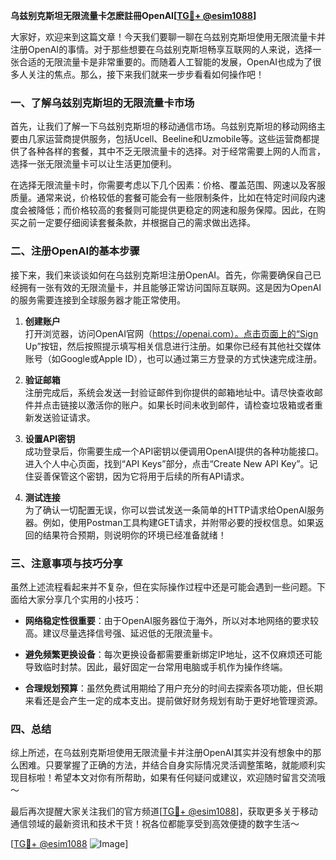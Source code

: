 **乌兹别克斯坦无限流量卡怎麽註冊OpenAI[[TG💪+ @esim1088](https://t.me/s/esim1088)]**

大家好，欢迎来到这篇文章！今天我们要聊一聊在乌兹别克斯坦使用无限流量卡并注册OpenAI的事情。对于那些想要在乌兹别克斯坦畅享互联网的人来说，选择一张合适的无限流量卡是非常重要的。而随着人工智能的发展，OpenAI也成为了很多人关注的焦点。那么，接下来我们就来一步步看看如何操作吧！

### 一、了解乌兹别克斯坦的无限流量卡市场

首先，让我们了解一下乌兹别克斯坦的移动通信市场。乌兹别克斯坦的移动网络主要由几家运营商提供服务，包括Ucell、Beeline和Uzmobile等。这些运营商都提供了各种各样的套餐，其中不乏无限流量卡的选择。对于经常需要上网的人而言，选择一张无限流量卡可以让生活更加便利。

在选择无限流量卡时，你需要考虑以下几个因素：价格、覆盖范围、网速以及客服质量。通常来说，价格较低的套餐可能会有一些限制条件，比如在特定时间段内速度会被降低；而价格较高的套餐则可能提供更稳定的网速和服务保障。因此，在购买之前一定要仔细阅读套餐条款，并根据自己的需求做出选择。

### 二、注册OpenAI的基本步骤

接下来，我们来谈谈如何在乌兹别克斯坦注册OpenAI。首先，你需要确保自己已经拥有一张有效的无限流量卡，并且能够正常访问国际互联网。这是因为OpenAI的服务需要连接到全球服务器才能正常使用。

1. **创建账户**  
   打开浏览器，访问OpenAI官网（https://openai.com）。点击页面上的“Sign Up”按钮，然后按照提示填写相关信息进行注册。如果你已经有其他社交媒体账号（如Google或Apple ID），也可以通过第三方登录的方式快速完成注册。

2. **验证邮箱**  
   注册完成后，系统会发送一封验证邮件到你提供的邮箱地址中。请尽快查收邮件并点击链接以激活你的账户。如果长时间未收到邮件，请检查垃圾箱或者重新发送验证请求。

3. **设置API密钥**  
   成功登录后，你需要生成一个API密钥以便调用OpenAI提供的各种功能接口。进入个人中心页面，找到“API Keys”部分，点击“Create New API Key”。记住妥善保管这个密钥，因为它将用于后续的所有API请求。

4. **测试连接**  
   为了确认一切配置无误，你可以尝试发送一条简单的HTTP请求给OpenAI服务器。例如，使用Postman工具构建GET请求，并附带必要的授权信息。如果返回的结果符合预期，则说明你的环境已经准备就绪！

### 三、注意事项与技巧分享

虽然上述流程看起来并不复杂，但在实际操作过程中还是可能会遇到一些问题。下面给大家分享几个实用的小技巧：

- **网络稳定性很重要**：由于OpenAI服务器位于海外，所以对本地网络的要求较高。建议尽量选择信号强、延迟低的无限流量卡。
  
- **避免频繁更换设备**：每次更换设备都需要重新绑定IP地址，这不仅麻烦还可能导致临时封禁。因此，最好固定一台常用电脑或手机作为操作终端。

- **合理规划预算**：虽然免费试用期给了用户充分的时间去探索各项功能，但长期来看还是会产生一定的成本支出。提前做好财务规划有助于更好地管理资源。

### 四、总结

综上所述，在乌兹别克斯坦使用无限流量卡并注册OpenAI其实并没有想象中的那么困难。只要掌握了正确的方法，并结合自身实际情况灵活调整策略，就能顺利实现目标啦！希望本文对你有所帮助，如果有任何疑问或建议，欢迎随时留言交流哦～

最后再次提醒大家关注我们的官方频道[[TG💪+ @esim1088](https://t.me/s/esim1088)]，获取更多关于移动通信领域的最新资讯和技术干货！祝各位都能享受到高效便捷的数字生活～  

[[TG💪+ @esim1088](https://t.me/s/esim1088) ![Image](https://i.postimg.cc/4NQfJmqS/Snipaste-2025-05-13-00-14-12.png)]